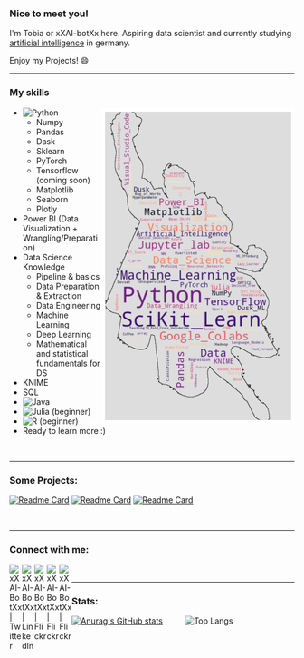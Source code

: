 ### Nice to meet you! 
I'm Tobia or xXAI-botXx here. Aspiring data scientist and currently studying [artificial intelligence](https://www.hs-offenburg.de/studium/studiengaenge/bachelor/angewandte-kuenstliche-intelligenz/studieninteressierte) in germany.


Enjoy my Projects! 😄
___
### My skills

<img src="res/main_word_cloud_fancy.png" align="right"></img>

- ![Python](https://img.shields.io/badge/python-3670A0?style=for-the-badge&logo=python&logoColor=ffdd54)
  - Numpy
  - Pandas
  - Dask
  - Sklearn
  - PyTorch 
  - Tensorflow (coming soon)
  - Matplotlib
  - Seaborn
  - Plotly
- Power BI (Data Visualization + Wrangling/Preparation)
- Data Science Knowledge
  - Pipeline & basics
  - Data Preparation & Extraction
  - Data Engineering
  - Machine Learning
  - Deep Learning
  - Mathematical and statistical fundamentals for DS
- KNIME
- SQL
- ![Java](https://img.shields.io/badge/java-%23ED8B00.svg?style=for-the-badge&logo=java&logoColor=white)
- ![Julia](https://img.shields.io/badge/-Julia-9558B2?style=for-the-badge&logo=julia&logoColor=white) (beginner)
- ![R](https://img.shields.io/badge/r-%23276DC3.svg?style=for-the-badge&logo=r&logoColor=white) (beginner)
- Ready to learn more :)

<br>

___
### Some Projects:

[![Readme Card](https://github-readme-stats.vercel.app/api/pin/?username=xXAI-botXx&repo=Wer-hat-gebohrt&theme=aura_dark)](https://github.com/xXAI-botXx/Wer-hat-gebohrt)
[![Readme Card](https://github-readme-stats.vercel.app/api/pin/?username=xXAI-botXx&repo=Weather-Analysis&theme=aura_dark)](https://github.com/xXAI-botXx/Weather-Analysis)
[![Readme Card](https://github-readme-stats.vercel.app/api/pin/?username=xXAI-botXx&repo=Job-Posts-Similarity&theme=aura_dark)](https://github.com/xXAI-botXx/Job-Posts-Similarity)

<br>

___
### Connect with me:
[<img align="left" alt="xXAI-BotXx | Twitter" width="22px" src="https://cdn.jsdelivr.net/npm/simple-icons@v3/icons/twitter.svg" />](https://twitter.com/Star_Guardian73)
[<img align="left" alt="xXAI-BotXx | LinkedIn" width="22px" src="https://cdn.jsdelivr.net/npm/simple-icons@v3/icons/linkedin.svg" />](https://www.linkedin.com/in/tobia-ippolito-437174182/)
[<img align="left" alt="xXAI-BotXx | Flickr" width="22px" src="https://cdn.jsdelivr.net/npm/simple-icons@v3/icons/flickr.svg" />](https://www.flickr.com/photos/187005571@N07/)
[<img align="left" alt="xXAI-BotXx | Flickr" width="22px" src="https://simpleicons.org/icons/discord.svg" />](## "<<AI_bot>>#5130")
[<img align="left" alt="xXAI-BotXx | Flickr" width="22px" src="https://simpleicons.org/icons/replit.svg" />](https://replit.com/@xXAIbotXx)
<br>

___
### Stats:
[![Anurag's GitHub stats](https://github-readme-stats.vercel.app/api?username=xXAI-botXx&show_icons=true&theme=aura_dark)](https://github.com/anuraghazra/github-readme-stats) &nbsp;&nbsp;&nbsp;&nbsp;&nbsp;&nbsp;&nbsp;&nbsp; ![Top Langs](https://github-readme-stats.vercel.app/api/top-langs/?username=xXAI-botXx&&theme=aura_dark&layout=compact)

<!-- you can use following command instead of the gradient colors: &theme=aura_dark >
<!-- Or Gradient color: &bg_color=30,e96443,904e95&title_color=fff&text_color=fff >
